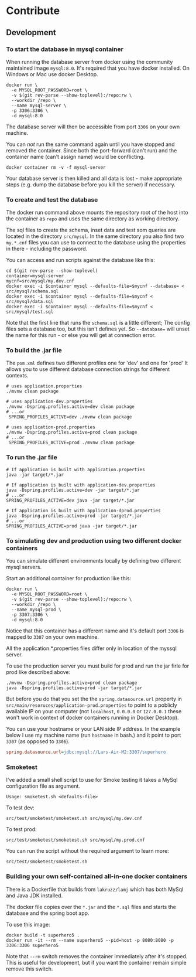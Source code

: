 # Contribute

## Development

### To start the database in mysql container
When running the database server from docker using the community maintained image `mysql:8.0`. It's required that you have docker installed. On Windows or Mac use docker Desktop. 

```shell
docker run \
  -e MYSQL_ROOT_PASSWORD=root \
  -v $(git rev-parse --show-toplevel):/repo:rw \
  --workdir /repo \
  --name mysql-server \
  -p 3306:3306 \
  -d mysql:8.0
```

The database server will then be accessible from port `3306` on your own machine. 

You can _not_ run the same command again until you have stopped and removed the container. Since both the port-forward (can't run) and the container name (can't assign name) would be conflicting.

```
docker container rm -v -f mysql-server
```

Your database server is then killed and all data is lost - make appropriate steps (e.g. dump the database before you kill the server) if necessary.

### To create and test the database

The docker run command above mounts the repository root of the host into the container as `repo` and uses the same directory as working directory.

The sql files to create the schema, inset data and test som queries are located in the directory `src/mysql`. In the same directory you also find two `my.*.cnf` files you can use to connect to the database using the properties in there - including the password. 

You can access and run scripts against the database like this:

```
cd $(git rev-parse --show-toplevel)
container=mysql-server
mycnf=src/mysql/my.dev.cnf
docker exec -i $container mysql --defaults-file=$mycnf --database= < src/mysql/schema.sql
docker exec -i $container mysql --defaults-file=$mycnf < src/mysql/data.sql
docker exec -i $container mysql --defaults-file=$mycnf < src/mysql/test.sql
```

Note that the first line that runs the `schema.sql` is a little different; The config files sets a database too, but this isn't defines yet. So `--database=` will unset the name for this run - or else you will get at connection error.

### To build the .jar file

The `pom.xml` defines two different profiles one for 'dev' and one for 'prod'  It allows you to use different database connection strings for different contexts.

```shell
# uses application.properties
./mvnw clean package 

# uses application-dev.properties
./mvnw -Dspring.profiles.active=dev clean package 
# ...or
 SPRING_PROFILES_ACTIVE=dev ./mvnw clean package

# uses application-prod.properties
./mvnw -Dspring.profiles.active=prod clean package 
# ...or 
 SPRING_PROFILES_ACTIVE=prod ./mvnw clean package
```
### To run the .jar file
```shell
# If application is built with application.properties
java -jar target/*.jar

# If application is built with application-dev.properties
java -Dspring.profiles.active=dev -jar target/*.jar
# ...or
SPRING_PROFILES_ACTIVE=dev java -jar target/*.jar

# If application is built with application-dprod.properties
java -Dspring.profiles.active=prod -jar target/*.jar
# ...or
SPRING_PROFILES_ACTIVE=prod java -jar target/*.jar

```

### To simulating dev and production using two different docker containers
You can simulate different environments locally by defining two different mysql servers.

Start an additional container for production like this:

```shell
docker run \
  -e MYSQL_ROOT_PASSWORD=root \
  -v $(git rev-parse --show-toplevel):/repo:rw \
  --workdir /repo \
  --name mysql-prod \
  -p 3307:3306 \
  -d mysql:8.0
```

Notice that this container has a different name and it's default port `3306` is mapped to `3307` on your own machine.

All the application.*.properties files differ only in location of the myssql server.

To use the production server you must build for prod and run the jar firle for prod like described above:


```shell
./mvnw -Dspring.profiles.active=prod clean package 
java -Dspring.profiles.active=prod -jar target/*.jar
```
But before you do that you set the the `spring.datasource.url` property in `src/main/resoruces/application-prod.properties` to point to a poblicly available IP on your computer  (not `localhost`, `0.0.0.0` or `127.0.0.1` these won't work in context of docker containers running in Docker Desktop).

You can use your hostname or your LAN side IP address. In the example below I use my machine name (run `hostname` in bash.) and it point to port `3307` (as opposed to `3306`).

```ini
spring.datasource.url=jdbc:mysql://Lars-Air-M2:3307/superhero
```

### Smoketest

I've added a small shell script to use for Smoke testing it takes a MySql configuration file as argument.

```
Usage: smoketest.sh <defaults-file>
```

To test dev:
```shell
src/test/smoketest/smoketest.sh src/mysql/my.dev.cnf
```

To test prod:
```shell
src/test/smoketest/smoketest.sh src/mysql/my.prod.cnf
```

You can run the script without the required argument to learn more:
```shell
src/test/smoketest/smoketest.sh
```

### Building your own self-contained all-in-one docker containers

There is a Dockerfile that builds from `lakruzz/lamj` which has both MySql and Java JDK installed.

The docker file copies over the `*.jar` and the `*.sql` files and starts the database and the spring boot app.

To use this image:

```shell 
docker build -t superhero5 .
docker run -it --rm --name superhero5 --pid=host -p 8080:8080 -p 3306:3306 superhero5
```

Note that `--rm` switch removes the container immediately after it's stopped. This is useful for development, but if you want the container remain simple remove this switch.



